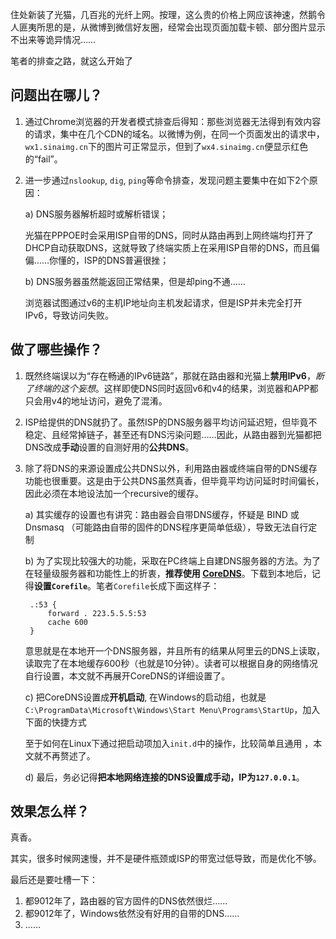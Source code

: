 住处新装了光猫，几百兆的光纤上网。按理，这么贵的价格上网应该神速，然鹅令人匪夷所思的是，从微博到微信好友圈，经常会出现页面加载卡顿、部分图片显示不出来等诡异情况……

笔者的排查之路，就这么开始了

## 问题出在哪儿？

1. 通过Chrome浏览器的开发者模式排查后得知：那些浏览器无法得到有效内容的请求，集中在几个CDN的域名。以微博为例，在同一个页面发出的请求中，`wx1.sinaimg.cn`下的图片可正常显示，但到了`wx4.sinaimg.cn`便显示红色的“fail”。
2. 进一步通过`nslookup`, `dig`, `ping`等命令排查，发现问题主要集中在如下2个原因：

    a) DNS服务器解析超时或解析错误；

    光猫在PPPOE时会采用ISP自带的DNS，同时从路由再到上网终端均打开了DHCP自动获取DNS，这就导致了终端实质上在采用ISP自带的DNS，而且偏偏……你懂的，ISP的DNS普遍很挫；


    b) DNS服务器虽然能返回正常结果，但是却ping不通……
    
    浏览器试图通过v6的主机IP地址向主机发起请求，但是ISP并未完全打开IPv6，导致访问失败。

## 做了哪些操作？

1. 既然终端误以为“存在畅通的IPv6链路”，那就在路由器和光猫上**禁用IPv6**，*断了终端的这个妄想*。这样即使DNS同时返回v6和v4的结果，浏览器和APP都只会用v4的地址访问，避免了混淆。

1. ISP给提供的DNS就扔了。虽然ISP的DNS服务器平均访问延迟短，但毕竟不稳定、且经常掉链子，甚至还有DNS污染问题……因此，从路由器到光猫都把DNS改成**手动**设置的自测好用的**公共DNS**。

1. 除了将DNS的来源设置成公共DNS以外，利用路由器或终端自带的DNS缓存功能也很重要。这是由于公共DNS虽然真香，但毕竟平均访问延时时间偏长，因此必须在本地设法加一个recursive的缓存。

    a) 其实缓存的设置也有讲究：路由器会自带DNS缓存，怀疑是 BIND 或 Dnsmasq （可能路由自带的固件的DNS程序更简单低级），导致无法自行定制
    
    b) 为了实现比较强大的功能，采取在PC终端上自建DNS服务器的方法。为了在轻量级服务器和功能性上的折衷，**推荐使用 [CoreDNS](https://github.com/coredns/coredns)**。下载到本地后，记得**设置`Corefile`**。笔者`Corefile`长成下面这样子：
        
        .:53 {
            forward . 223.5.5.5:53
            cache 600 
        }
    意思就是在本地开一个DNS服务器，并且所有的结果从阿里云的DNS上读取，读取完了在本地缓存600秒（也就是10分钟）。读者可以根据自身的网络情况自行设置，本文就不再展开CoreDNS的详细设置了。
    
    c) 把CoreDNS设置成**开机启动**,  在Windows的启动组，也就是`C:\ProgramData\Microsoft\Windows\Start Menu\Programs\StartUp`，加入下面的快捷方式
        
    至于如何在Linux下通过把启动项加入`init.d`中的操作，比较简单且通用 ，本文就不再赘述了。
    
    d) 最后，务必记得**把本地网络连接的DNS设置成手动，IP为`127.0.0.1`**。

## 效果怎么样？

真香。

其实，很多时候网速慢，并不是硬件瓶颈或ISP的带宽过低导致，而是优化不够。

最后还是要吐槽一下：
1. 都9012年了，路由器的官方固件的DNS依然很烂……
2. 都9012年了，Windows依然没有好用的自带的DNS……
3. ……
